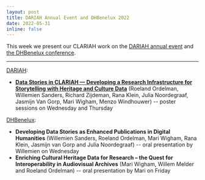 ```yaml
---
layout: post
title: DARIAH Annual Event and DHBenelux 2022
date: 2022-05-31
inline: false
---
```


This week we present our CLARIAH work on the [DARIAH annual event](https://annualevent.dariah.eu/) and [the DHBenelux conference](https://2022.dhbenelux.org/).   

***

[DARIAH](https://annualevent.dariah.eu/programme/):

<ul>
    <li><b><a href="https://doi.org/10.5281/zenodo.6597110">Data Stories in CLARIAH — Developing a Research Infrastructure for Storytelling with Heritage and Culture Data</a></b> (Roeland Ordelman, Willemien Sanders, Richard Zijdeman, Rana Klein, Julia Noordegraaf, Jasmijn Van Gorp, Mari Wigham, Menzo Windhouwer) -- poster sessions on Wednesday and Thursday</li>
</ul>

[DHBenelux](https://2022.dhbenelux.org/schedule/):

<ul>
    <li><b>Developing Data Stories as Enhanced Publications in Digital Humanities</b> (Willemien Sanders, Roeland Ordelman, Mari Wigham, Rana Klein, Jasmijn van Gorp and Julia Noordegraaf) -- oral presentation by Willemien on Wednesday</li>
    <li><b>Enriching Cultural Heritage Data for Research – the Quest for Interoperability in Audiovisual Archives</b> (Mari Wigham, Willem Melder and Roeland Ordelman) -- oral presentation by Mari on Friday</li>
</ul>
